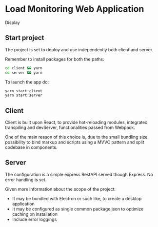 # Load Monitoring Web Application

Display 

## Start project

The project is set to deploy and use independently both client and server.

Remember to install packages for both the paths:
```bash
cd client && yarn
cd server && yarn
```

To launch the app do:
```bash
yarn start:client
yarn start:server
```

## Client

Client is built upon React, to provide hot-reloading modules, integrated transpiling and devServer, functionalities passed from Webpack.

One of the main reason of this choice is, due to the small bundling size, possibility to bind markup and scripts using a MVVC pattern and split codebase in components.

## Server

The configuration is a simple express RestAPI served though Express.
No error handling is set.

Given more information about the scope of the project:

- It may be bundled with Electron or such like, to create a desktop application
- It may be configured as single common package.json to optimize caching on installation
- Include error loggings
  